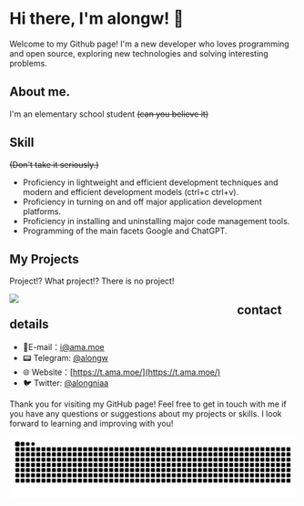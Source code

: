 # Hi there, I'm alongw! 👋

Welcome to my Github page! I'm a new developer who loves programming and open source, exploring new technologies and solving interesting problems.

## About me.

I'm an elementary school student ~~(can you believe it)~~

## Skill

~~(Don't take it seriously.)~~

- Proficiency in lightweight and efficient development techniques and modern and efficient development models (ctrl+c ctrl+v).
- Proficiency in turning on and off major application development platforms.
- Proficiency in installing and uninstalling major code management tools.
- Programming of the main facets Google and ChatGPT.

## My Projects

Project!? What project!? There is no project!

<img src="https://github-readme-stats.vercel.app/api/top-langs/?username=alongw&layout=compact" width="400" align="left"/>

## contact details

- 📧E-mail：[i@ama.moe](mailto:i@ama.moe)
- 📟 Telegram: [@alongw](https://alongw.t.me/)
- 🌐 Website：[https://t.ama.moe/](https://t.ama.moe/)
- 🐦 Twitter: [@alongniaa](https://twitter.com/alongniaa)

Thank you for visiting my GitHub page! Feel free to get in touch with me if you have any questions or suggestions about my projects or skills. I look forward to learning and improving with you!


<picture>
  <source media="(prefers-color-scheme: dark)" srcset="https://raw.githubusercontent.com/alongw/alongw/snakes/github-contribution-grid-snake-dark.svg">
  <source media="(prefers-color-scheme: light)" srcset="https://raw.githubusercontent.com/alongw/alongw/snakes/github-contribution-grid-snake.svg">
  <img alt="github contribution grid snake animation" src="https://raw.githubusercontent.com/alongw/alongw/snakes/github-contribution-grid-snake.svg">
</picture>
